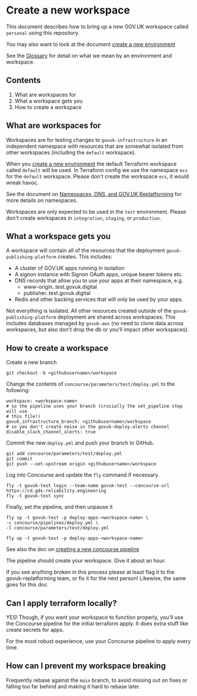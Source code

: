 # Create a new workspace

This document describes how to bring up a new GOV.UK workspace called `personal`
using this repository.

You may also want to look at the document [create a new environment][]

See the [Glossary][] for detail on what we mean by an environment and workspace.

## Contents

1. What are workspaces for
1. What a workspace gets you
1. How to create a workspace

## What are workspaces for

Workspaces are for testing changes to `govuk-infrastructure` in an independent
namespace with resources that are somewhat isolated from other workspaces
(including the `default` workspace).

When you [create a new environment][] the default Terraform workspace called
`default` will be used. In Terraform config we use the namespace `ecs`
for the `default` workspace. Please don't create the workspace `ecs`, it
would wreak havoc.

See the document on [Namespaces, DNS, and GOV.UK Replatforming](https://docs.google.com/document/d/1QpFPXRSqzWYefl7a9MmAH_9QuHAcwmMxgvftRwZbPCc/edit)
for more details on namespaces.

Workspaces are only expected to be used in the `test` environment. Please
don't create workspaces in `integration`, `staging`, or `production`.

## What a workspace gets you

A workspace will contain all of the resources that the deployment
`govuk-publishing-platform` creates. This includes:

* A cluster of GOV.UK apps running in isolation
* A signon instance with Signon OAuth apps, unique bearer tokens etc.
* DNS records that allow you to use your apps at their namespace, e.g.
  * www-origin.<workspace-name>.test.govuk.digital
  * publisher.<workspace-name>.test.govuk.digital
* Redis and other backing services that will only be used by your apps.

Not everything is isolated. All other resources created outside of the
`govuk-publishing-platform` deployment are shared across workspaces. This
includes databases managed by `govuk-aws` (no need to clone data across
workspaces, but also don't drop the db or you'll impact other workspaces).

## How to create a workspace

Create a new branch

```
git checkout -b <githubusername>/workspace
```

Change the contents of `concourse/parameters/test/deploy.yml` to the
following:

```
workspace: <workspace-name>
# so the pipeline uses your branch (crucially the set_pipeline step will use
# this file!)
govuk_infrastructure_branch: <githubusername>/workspace
# so you don't create noise in the govuk-deploy-alerts channel
disable_slack_channel_alerts: true
```

Commit the new `deploy.yml` and push your branch to GitHub.

```
git add concourse/parameters/test/deploy.yml
git commit
git push --set-upstream origin <githubusername>/workspace
```

Log into Concourse and update the `fly` command if necessary.

```
fly -t govuk-test login --team-name govuk-test --concourse-url https://cd.gds-reliability.engineering
fly -t govuk-test sync
```

Finally, set the pipeline, and then unpause it

```
fly sp -t govuk-test -p deploy-apps-<workspace-name> \
-c concourse/pipelines/deploy.yml \
-l concourse/parameters/test/deploy.yml

fly up -t govuk-test -p deploy-apps-<workspace-name>
```

See also the doc on [creating a new concourse pipeline](../concourse/docs/creating_new_deploy_concourse_pipeline.md)

The pipeline should create your workspace. Give it about an hour.

If you see anything broken in this process please at least flag it to the
govuk-replatforming team, or fix it for the next person! Likewise, the same
goes for this doc.

## Can I apply terraform locally?

YES! Though, if you want your workspace to function properly, you'll use the
Concourse pipeline for the initial terraform apply. It does extra stuff like
create secrets for apps.

For the most robust experience, use your Concourse pipeline to apply every time.

## How can I prevent my workspace breaking

Frequently rebase against the `main` branch, to avoid missing out on fixes
or falling too far behind and making it hard to rebase later.

[create a new environment]: ./create-a-new-environment.md
[Glossary]: ./glossary.md
